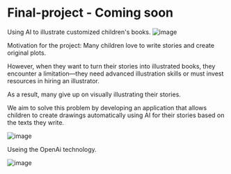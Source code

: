 # Final-project - Coming soon
Using AI to illustrate customized children's books.
![image](https://github.com/HadasMai/Final-project/assets/154980811/8f889e2c-2e2b-4004-890d-8b57c9d20c4b)

Motivation for the project:
Many children love to write stories and create original plots.

However, when they want to turn their stories into illustrated books, they encounter a limitation—they need advanced illustration skills or must invest resources in hiring an illustrator.

As a result, many give up on visually illustrating their stories.

We aim to solve this problem by developing an application that allows children to create drawings automatically using AI for their stories based on the texts they write.

![image](https://github.com/HadasMai/Final-project/assets/154980811/89e3ee96-384e-4cec-a652-af6df26d0fcb)

Useing the OpenAi technology.

![image](https://github.com/HadasMai/Final-project/assets/154980811/d8e1e235-3a79-4a17-b19f-3c7ef47ac71a)
